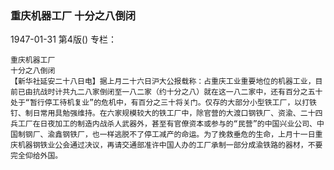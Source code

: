 ### 重庆机器工厂  十分之八倒闭

1947-01-31
第4版()
专栏：

    重庆机器工厂
    十分之八倒闭
    【新华社延安二十八日电】据上月二十六日沪大公报载称：占重庆工业重要地位的机器工业，目前已由抗战时计共九二八家倒闭至一八二家（约十分之八）就在这一八二家中，还有百分之五十处于“暂行停工待机复业”的危机中，有百分之三十将关门。仅存的大部分小型铁工厂，以打铁钉、制日常用具勉强维持。在六家规模较大的铁工厂中，除官营的大渡口钢铁厂、资渝、二十四兵工厂在日夜加工的制造内战杀人武器外，甚至有官僚资本或参与的“民营”的中国兴业公司、中国制钢厂、渝鑫钢铁厂，也一样逃脱不了停工减产的命运。为了挽救垂危的生命，上月十一日重庆机器钢铁业公会通过决议，再请交通部准许中国人办的工厂承制一部分成渝铁路的器材，不要完全仰给外国。
